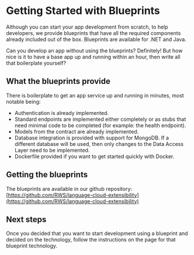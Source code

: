 # Getting Started with Blueprints

Although you can start your app development from scratch, to help developers, we provide blueprints that have all the required components already included out of the box. Blueprints are available for .NET and Java.

Can you develop an app without using the blueprints? Definitely! But how nice is it to have a base app up and running within an hour, then write all that boilerplate yourself?

## What the blueprints provide

There is boilerplate to get an app service up and running in minutes, most notable being:
- Authentication is already implemented.
- Standard endpoints are implemented either completely or as stubs that need minimal code to be completed (for example: the health endpoint). 
- Models from the contract are already implemented.
- Database integration is provided with support for MongoDB. If a different database will be used, then only changes to the Data Access Layer need to be implemented.
- Dockerfile provided if you want to get started quickly with Docker.

## Getting the blueprints

The blueprints are available in our github repository: [https://github.com/RWS/language-cloud-extensibility](https://github.com/RWS/language-cloud-extensibility)

## Next steps

Once you decided that you want to start development using a blueprint and decided on the technology, follow the instructions on the page for that blueprint technology.